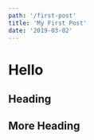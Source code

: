 ```yaml
---
path: '/first-post'
title: 'My First Post'
date: '2019-03-02'
---
```


# Hello

## Heading

## More Heading
